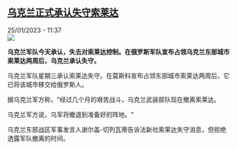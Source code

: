 <!--1674643502000-->
[乌克兰正式承认失守索莱达](https://www.rfi.fr/cn/%E6%AC%A7%E6%B4%B2/20230125-%E4%B9%8C%E5%85%8B%E5%85%B0%E6%AD%A3%E5%BC%8F%E6%89%BF%E8%AE%A4%E5%A4%B1%E5%AE%88%E7%B4%A2%E8%8E%B1%E8%BE%BE)
------

<div>25/01/2023 - 11:37</div><img src="https://s.rfi.fr/media/display/b70671de-9c0c-11ed-90fb-005056a90284/w:1280/p:16x9/AP23024438644869.jpg"><p><strong>乌克兰军队今天承认，失去对索莱达控制。在俄罗斯军队宣布占领乌克兰东部城市索莱达两周后，乌克兰承认失守。                </strong></p><div><p>乌克兰军队星期三承认索莱达失守。在莫斯科宣布占领东部城市索莱达两周后，它已将该城市移交给俄罗斯人。 </p><p>据乌克兰军方称，"经过几个月的艰苦战斗，乌克兰武装部队现在撤离索莱达。</p><p>乌克兰军方说，乌军将撤退到准备好的阵地。"</p><p>乌克兰东部战区军事发言人谢尔盖-切列瓦蒂告诉法新社索莱达失守消息，但拒绝透露军队撤离的时间。</p><div data-selfpromo-newsletter></div><div data-selfpromo-app></div></div>
